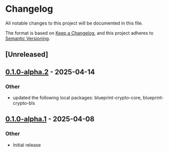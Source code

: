 # Changelog

All notable changes to this project will be documented in this file.

The format is based on [Keep a Changelog](https://keepachangelog.com/en/1.0.0/),
and this project adheres to [Semantic Versioning](https://semver.org/spec/v2.0.0.html).

## [Unreleased]

## [0.1.0-alpha.2](https://github.com/tangle-network/blueprint/compare/blueprint-crypto-sp-core-v0.1.0-alpha.1...blueprint-crypto-sp-core-v0.1.0-alpha.2) - 2025-04-14

### Other

- updated the following local packages: blueprint-crypto-core, blueprint-crypto-bls

## [0.1.0-alpha.1](https://github.com/tangle-network/blueprint/releases/tag/blueprint-crypto-sp-core-v0.1.0-alpha.1) - 2025-04-08

### Other

- Initial release
